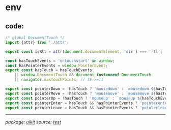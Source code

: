 # env

## code:

~~~javascript
/* global DocumentTouch */
import {attr} from './attr';

export const isRtl = attr(document.documentElement, 'dir') === 'rtl';

const hasTouchEvents = 'ontouchstart' in window;
const hasPointerEvents = window.PointerEvent;
export const hasTouch = hasTouchEvents
    || window.DocumentTouch && document instanceof DocumentTouch
    || navigator.maxTouchPoints; // IE >=11

export const pointerDown = !hasTouch ? 'mousedown' : `mousedown ${hasTouchEvents ? 'touchstart' : 'pointerdown'}`;
export const pointerMove = !hasTouch ? 'mousemove' : `mousemove ${hasTouchEvents ? 'touchmove' : 'pointermove'}`;
export const pointerUp = !hasTouch ? 'mouseup' : `mouseup ${hasTouchEvents ? 'touchend' : 'pointerup'}`;
export const pointerEnter = hasTouch && hasPointerEvents ? 'pointerenter' : 'mouseenter';
export const pointerLeave = hasTouch && hasPointerEvents ? 'pointerleave' : 'mouseleave';

~~~

* * *

_package: [uikit](uikit.md)_ _source: [test](https://github.com/git+https://github.com/uikit/uikit.git/tree/master/undefined/./src/js/util/env.js)_